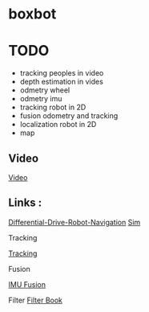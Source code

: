 # boxbot




# TODO

* tracking peoples in video
* depth estimation in vides
* odmetry wheel
* odmetry imu
* tracking robot in 2D
* fusion odometry and tracking
* localization robot in 2D
* map

## Video

[Video](https://www.youtube.com/playlist?list=PL9R1KWUmB2sIsCGWAkmOY2wdL_8whw-2E)



## Links :

[Differential-Drive-Robot-Navigation](https://github.com/zainkhan-afk/Differential-Drive-Robot-Navigation)
[Sim](https://www.youtube.com/watch?v=ZekupxukiOM&list=PL9RPomGb9IpTOGS6xjuIb8WdwmmDQOt6L)


Tracking

[Tracking](https://www.youtube.com/watch?v=IyIAGKBt-jc)


Fusion

[IMU Fusion](https://github.com/xiaozhengxu/CompRobo_IMU_Sensor_fusion)


Filter
[Filter Book](https://github.com/rlabbe/Kalman-and-Bayesian-Filters-in-Python/)
